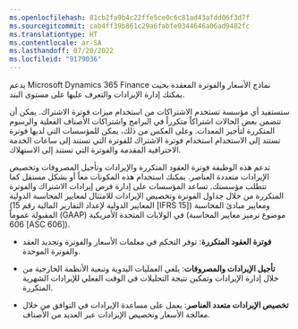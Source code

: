 ```yaml
---
ms.openlocfilehash: 81cb2fa9b4c22ffe5ce0c6c81ad43afdd06f3d7f
ms.sourcegitcommit: cab4ff39b861c29a6fabfe0344646a06ad9482fc
ms.translationtype: HT
ms.contentlocale: ar-SA
ms.lasthandoff: 07/20/2022
ms.locfileid: "9179036"
---
```

يدعم Microsoft Dynamics 365 Finance نماذج الأسعار والفوترة المعقدة بحيث يمكنك إدارة الإيرادات والتعرف عليها على مستوى البند.

ستستفيد أي مؤسسة تستخدم الاشتراكات من استخدام ميزات فوترة الاشتراك. يمكن أن تتضمن بعض الحالات اشتراكاً متكرراً في البرامج واشتراكات الأصناف الفعلية والرسوم المتكررة لتأجير المعدات. وعلى العكس من ذلك، يمكن للمؤسسات التي لديها فوترة تستند إلى الاستخدام استخدام فوترة الاشتراك للفوترة التي تستند إلى ساعات الخدمة الاحترافية المقدمة والفوترة التي تستند إلى الاستهلاك.

تدعم هذه الوظيفة فوترة العقود المتكررة والإيرادات وتأجيل المصروفات وتخصيص الإيرادات متعددة العناصر. يمكنك استخدام هذه المكونات معاً أو بشكل مستقل كما تتطلب مؤسستك. تساعد المؤسسات على إدارة فرص إيرادات الاشتراك والفوترة المتكررة من خلال جداول الفوترة وتخصيص الإيرادات للامتثال لمعايير المحاسبة الدولية (المعايير الدولية لإعداد التقارير المالية رقم 15 [IFRS 15]) ومعايير مبادئ المحاسبة المقبولة عموماً (GAAP) في الولايات المتحدة الأمريكية (موضوع ترميز معايير المحاسبة 606 [ASC 606]).

-   **فوترة العقود المتكررة**: توفر التحكم في معلمات الأسعار والفوترة وتجديد العقد والفوترة الموحدة.

-   **تأجيل الإيرادات والمصروفات**: يلغي العمليات اليدوية وتبعية الأنظمة الخارجية من خلال إدارة الإيرادات وتمكين نتيجة التحليلات في الوقت الفعلي للإيرادات الشهرية المتكررة.

-   **تخصيص الإيرادات متعدد العناصر**: يعمل على مساعدة الإيرادات في التوافق من خلال معالجة الأسعار وتخصيص الإيرادات عبر العديد من الأصناف.
